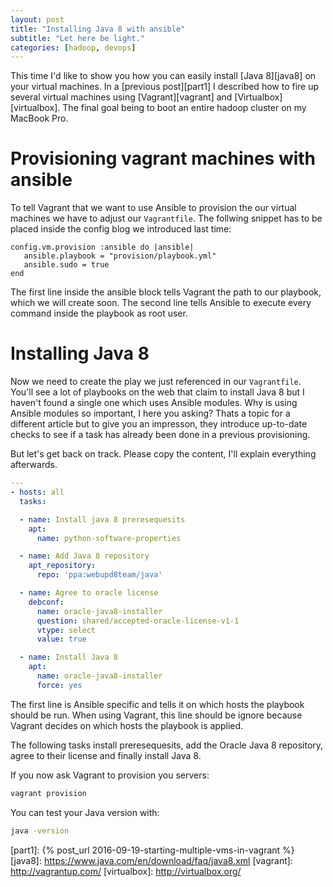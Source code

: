 ```yaml
---
layout: post
title: "Installing Java 8 with ansible"
subtitle: "Let here be light."
categories: [hadoop, devops]
---
```


This time I'd like to show you how you can easily install [Java 8][java8] on your virtual machines. In a [previous post][part1] I
described how to fire up several virtual machines using [Vagrant][vagrant] and [Virtualbox][virtualbox]. The final goal being to
boot an entire hadoop cluster on my MacBook Pro.

# Provisioning vagrant machines with ansible

To tell Vagrant that we want to use Ansible to provision the our virtual machines we have to adjust our `Vagrantfile`.
The follwing snippet has to be placed inside the config blog we introduced last time:

~~~~ {.ruby .numberLines}
config.vm.provision :ansible do |ansible|
   ansible.playbook = "provision/playbook.yml"
   ansible.sudo = true
end
~~~~

The first line inside the ansible block tells Vagrant the path to our playbook, which we will create soon. The second
line tells Ansible to execute every command inside the playbook as root user.

# Installing Java 8

Now we need to create the play we just referenced in our `Vagrantfile`. You'll see a lot of playbooks on the web that claim to
install Java 8 but I haven't found a single one which uses Ansible modules. Why is using Ansible modules so important, I here you
asking? Thats a topic for a different article but to give you an impresson, they introduce up-to-date checks to see if a task has 
already been done in a previous provisioning.

But let's get back on track. Please copy the content, I'll explain everything afterwards.


~~~~ {.yaml .numberLines}
---
- hosts: all
  tasks:

  - name: Install java 8 preresequesits
    apt:
      name: python-software-properties

  - name: Add Java 8 repository
    apt_repository:
      repo: 'ppa:webupd8team/java'

  - name: Agree to oracle license
    debconf: 
      name: oracle-java8-installer
      question: shared/accepted-oracle-license-v1-1
      vtype: select
      value: true

  - name: Install Java 8
    apt:
      name: oracle-java8-installer
      force: yes
~~~~

The first line is Ansible specific and tells it on which hosts the playbook should be run. When using Vagrant, this line should be 
ignore because Vagrant decides on which hosts the playbook is applied.

The following tasks install preresequesits, add the Oracle Java 8 repository, agree to their license and finally install Java 8.

If you now ask Vagrant to provision you servers:

``` zsh
vagrant provision
```

You can test your Java version with:

``` zsh
java -version
```

[part1]: {% post_url 2016-09-19-starting-multiple-vms-in-vagrant %}
[java8]: https://www.java.com/en/download/faq/java8.xml
[vagrant]:     http://vagrantup.com/
[virtualbox]:  http://virtualbox.org/
